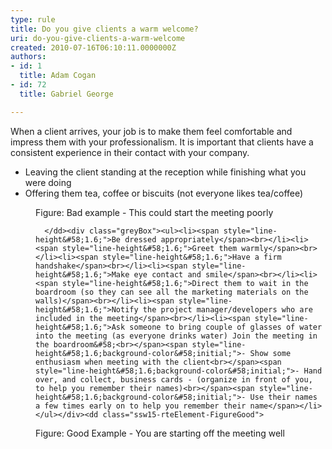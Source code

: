 ```yaml
---
type: rule
title: Do you give clients a warm welcome?
uri: do-you-give-clients-a-warm-welcome
created: 2010-07-16T06:10:11.0000000Z
authors:
- id: 1
  title: Adam Cogan
- id: 72
  title: Gabriel George

---
```




<span class='intro'> <p>​When a client arrives, your job is to make them feel comfortable and impress them with your professionalism. It is important that clients have a consistent experience in their contact with your company.</p> </span>

<div class="greyBox"><ul><li>Leaving the client standing at the reception while finishing what you were doing </li><li>Offering them tea, coffee or biscuits (not everyone likes tea/coffee) </li></ul></div><dd class="ssw15-rteElement-FigureBad">
Figure&#58; Bad example - This could start the meeting poorly ​ 

      </dd><div class="greyBox"><ul><li><span style="line-height&#58;1.6;">Be dressed appropriately</span><br></li><li><span style="line-height&#58;1.6;">Greet them warmly</span><br></li><li><span style="line-height&#58;1.6;">Have a firm handshake</span><br></li><li><span style="line-height&#58;1.6;">Make eye contact and smile</span><br></li><li><span style="line-height&#58;1.6;">Direct them to wait in the boardroom (so they can see all the marketing materials on the walls)</span><br></li><li><span style="line-height&#58;1.6;">Notify the project manager/developers who are included in the meeting</span><br></li><li><span style="line-height&#58;1.6;">Ask someone to bring couple of glasses of water into the meeting (as everyone drinks water) Join the meeting in the boardroom&#58;<br></span><span style="line-height&#58;1.6;background-color&#58;initial;">- Show some enthusiasm when meeting with the client<br></span><span style="line-height&#58;1.6;background-color&#58;initial;">- Hand over, and collect, business cards - (organize in front of you, to help you remember their names)<br></span><span style="line-height&#58;1.6;background-color&#58;initial;">- ​​Use their names a few times early on to help you remember their name​​</span></li></ul></div><dd class="ssw15-rteElement-FigureGood"> ​
​Figure&#58; Good Example - You are starting off the meeting well</dd>



